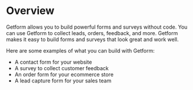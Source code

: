 # Overview

Getform allows you to build powerful forms and surveys without code. You can use Getform to collect leads, orders, feedback, and more. Getform makes it easy to build forms and surveys that look great and work well.

Here are some examples of what you can build with Getform:

- A contact form for your website
- A survey to collect customer feedback
- An order form for your ecommerce store
- A lead capture form for your sales team
